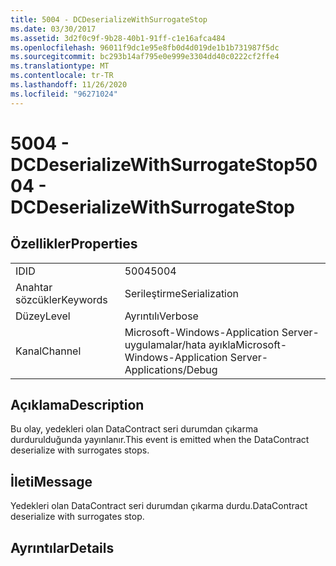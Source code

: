 ```yaml
---
title: 5004 - DCDeserializeWithSurrogateStop
ms.date: 03/30/2017
ms.assetid: 3d2f0c9f-9b28-40b1-91ff-c1e16afca484
ms.openlocfilehash: 96011f9dc1e95e8fb0d4d019de1b1b731987f5dc
ms.sourcegitcommit: bc293b14af795e0e999e3304dd40c0222cf2ffe4
ms.translationtype: MT
ms.contentlocale: tr-TR
ms.lasthandoff: 11/26/2020
ms.locfileid: "96271024"
---
```

# <a name="5004---dcdeserializewithsurrogatestop"></a><span data-ttu-id="1d3b0-102">5004 - DCDeserializeWithSurrogateStop</span><span class="sxs-lookup"><span data-stu-id="1d3b0-102">5004 - DCDeserializeWithSurrogateStop</span></span>

## <a name="properties"></a><span data-ttu-id="1d3b0-103">Özellikler</span><span class="sxs-lookup"><span data-stu-id="1d3b0-103">Properties</span></span>  
  
|||  
|-|-|  
|<span data-ttu-id="1d3b0-104">ID</span><span class="sxs-lookup"><span data-stu-id="1d3b0-104">ID</span></span>|<span data-ttu-id="1d3b0-105">5004</span><span class="sxs-lookup"><span data-stu-id="1d3b0-105">5004</span></span>|  
|<span data-ttu-id="1d3b0-106">Anahtar sözcükler</span><span class="sxs-lookup"><span data-stu-id="1d3b0-106">Keywords</span></span>|<span data-ttu-id="1d3b0-107">Serileştirme</span><span class="sxs-lookup"><span data-stu-id="1d3b0-107">Serialization</span></span>|  
|<span data-ttu-id="1d3b0-108">Düzey</span><span class="sxs-lookup"><span data-stu-id="1d3b0-108">Level</span></span>|<span data-ttu-id="1d3b0-109">Ayrıntılı</span><span class="sxs-lookup"><span data-stu-id="1d3b0-109">Verbose</span></span>|  
|<span data-ttu-id="1d3b0-110">Kanal</span><span class="sxs-lookup"><span data-stu-id="1d3b0-110">Channel</span></span>|<span data-ttu-id="1d3b0-111">Microsoft-Windows-Application Server-uygulamalar/hata ayıkla</span><span class="sxs-lookup"><span data-stu-id="1d3b0-111">Microsoft-Windows-Application Server-Applications/Debug</span></span>|  
  
## <a name="description"></a><span data-ttu-id="1d3b0-112">Açıklama</span><span class="sxs-lookup"><span data-stu-id="1d3b0-112">Description</span></span>  

 <span data-ttu-id="1d3b0-113">Bu olay, yedekleri olan DataContract seri durumdan çıkarma durdurulduğunda yayınlanır.</span><span class="sxs-lookup"><span data-stu-id="1d3b0-113">This event is emitted when the DataContract deserialize with surrogates stops.</span></span>  
  
## <a name="message"></a><span data-ttu-id="1d3b0-114">İleti</span><span class="sxs-lookup"><span data-stu-id="1d3b0-114">Message</span></span>  

 <span data-ttu-id="1d3b0-115">Yedekleri olan DataContract seri durumdan çıkarma durdu.</span><span class="sxs-lookup"><span data-stu-id="1d3b0-115">DataContract deserialize with surrogates stop.</span></span>  
  
## <a name="details"></a><span data-ttu-id="1d3b0-116">Ayrıntılar</span><span class="sxs-lookup"><span data-stu-id="1d3b0-116">Details</span></span>
